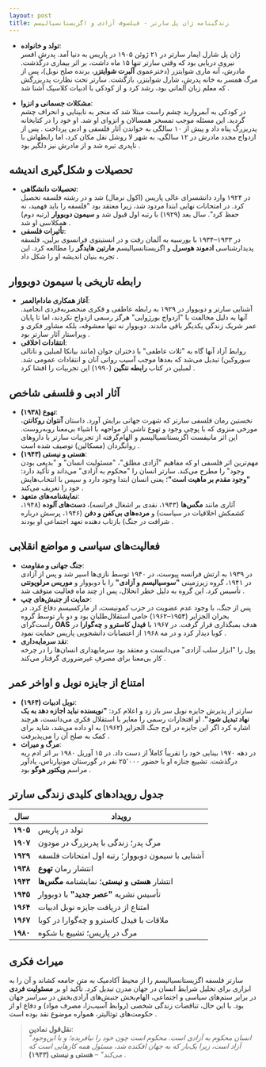 ```yaml
---
layout: post
title: زندگینامه ژان پل سارتر - فیلسوف آزادی و اگزیستانسیالیسم
---
```


- **تولد و خانواده**:  
  ژان پل شارل ایمار سارتر در ۲۱ ژوئن ۱۹۰۵ در پاریس به دنیا آمد. پدرش افسر نیروی دریایی بود که وقتی سارتر تنها ۱۵ ماه داشت، بر اثر بیماری درگذشت. مادرش، آنه ماری شوایتزر (دخترعموی **آلبرت شوایتزر**، برنده صلح نوبل)، پس از مرگ همسر به خانه پدرش، شارل شوایتزر، بازگشت. سارتر تحت نظارت پدربزرگش که معلم زبان آلمانی بود، رشد کرد و از کودکی با ادبیات کلاسیک آشنا شد .  

- **مشکلات جسمانی و انزوا**:  
  در کودکی به آبمروارید چشم راست مبتلا شد که منجر به نابینایی و انحراف چشم گردید. این مسئله موجب تمسخر همسالان و انزوای او شد. او خود را در کتابخانه پدربزرگ پناه داد و پیش از ۱۰ سالگی به خواندن آثار فلسفی و ادبی پرداخت . پس از ازدواج مجدد مادرش در ۱۲ سالگی، به شهر لا روشل نقل مکان کرد، اما رابطهاش با ناپدری تیره شد و از مادرش نیز دلگیر بود .

## تحصیلات و شکل‌گیری اندیشه
- **تحصیلات دانشگاهی**:  
  در ۱۹۲۴ وارد دانشسرای عالی پاریس (اکول نرمال) شد و در رشته فلسفه تحصیل کرد. در امتحانات نهایی ابتدا مردود شد، زیرا معتقد بود "فلسفه را باید فهمید، نه حفظ کرد". سال بعد (۱۹۲۹) با رتبه اول قبول شد و **سیمون دوبووار** (رتبه دوم) همکلاسی او شد .  
- **تأثیرات فلسفی**:  
  در ۱۹۳۳–۱۹۳۴ با بورسیه به آلمان رفت و در انستیتوی فرانسوی برلین، فلسفه پدیدارشناسی **ادموند هوسرل** و اگزیستانسیالیسم **مارتین هایدگر** را مطالعه کرد. این تجربه بنیان اندیشه او را شکل داد .

## رابطه تاریخی با سیمون دوبووار
- **آغاز همکاری مادام‌العمر**:  
  آشنایی سارتر و دوبووار در ۱۹۲۹ به رابطه عاطفی و فکری منحصربه‌فردی انجامید. آنها به دلیل مخالفت با "ازدواج بورژوایی" هرگز رسمی ازدواج نکردند، اما تا پایان عمر شریک زندگی یکدیگر باقی ماندند. دوبووار نه تنها معشوقه، بلکه مشاور فکری و ویراستار آثار سارتر بود .  
- **انتقادات اخلاقی**:  
  روابط آزاد آنها گاه به "ثلات عاطفی" با دختران جوان (مانند بیانکا لمبلین و ناتالی سوروکین) تبدیل می‌شد که بعدها موجب آسیب روانی آنان و انتقادات عمومی شد. لمبلین در کتاب **رابطه ننگین** (۱۹۹۰) این تجربیات را افشا کرد .

## آثار ادبی و فلسفی شاخص
- **تهوع (۱۹۳۸)**:  
  نخستین رمان فلسفی سارتر که شهرت جهانی برایش آورد. داستان **آنتوان روکانتن**، مورخی منزوی که با پوچی وجود و تهوع ناشی از مواجهه با اشیاء بی‌معنا روبه‌روست. این اثر مانیفست اگزیستانسیالیسم و الهام‌گرفته از تجربیات سارتر با داروهای روانگردان (مسکالین) توصیف شده است .  
- **هستی و نیستی (۱۹۴۳)**:  
  مهم‌ترین اثر فلسفی او که مفاهیم "آزادی مطلق"، "مسئولیت انسان" و "بدیعی بودن وجود" را مطرح می‌کند. سارتر انسان را "محکوم به آزادی" می‌داند و تأکید دارد: **"وجود مقدم بر ماهیت است"**؛ یعنی انسان ابتدا وجود دارد و سپس با انتخاب‌هایش خود را تعریف می‌کند .  
- **نمایشنامه‌های متعهد**:  
  آثاری مانند **مگس‌ها** (۱۹۴۳، نقدی بر اشغال فرانسه)، **دست‌های آلوده** (۱۹۴۸، کشمکش اخلاقیات در سیاست) و **مرده‌های بی‌کفن و دفن** (۱۹۴۶، پرسش درباره شرافت در جنگ) بازتاب دهنده تعهد اجتماعی او بودند .

## فعالیت‌های سیاسی و مواضع انقلابی
- **جنگ جهانی و مقاومت**:  
  در ۱۹۳۹ به ارتش فرانسه پیوست، در ۱۹۴۰ توسط نازی‌ها اسیر شد و پس از آزادی در ۱۹۴۱، گروه زیرزمینی **"سوسیالیسم و آزادی"** را با دوبووار و **موریس مرلوپونتی** تأسیس کرد. این گروه به دلیل خطر انحلال، پس از چند ماه فعالیت متوقف شد .  
- **حمایت از جنبش‌های چپ**:  
  پس از جنگ، با وجود عدم عضویت در حزب کمونیست، از مارکسیسم دفاع کرد. در بحران الجزایر (۱۹۵۴–۱۹۶۲) حامی استقلال‌طلبان بود و دو بار توسط گروه راست‌گرای **OAS** هدف بمبگذاری قرار گرفت. در ۱۹۶۷ با **فیدل کاسترو** و **چه‌گوارا** در کوبا دیدار کرد و در مه ۱۹۶۸ از اعتصابات دانشجویی پاریس حمایت نمود .  
- **نقد سرمایه‌داری**:  
  پول را "ابزار سلب آزادی" می‌دانست و معتقد بود سرمایهداری انسان‌ها را در چرخه کار بی‌معنا برای مصرفِ غیرضروری گرفتار می‌کند .

## امتناع از جایزه نوبل و اواخر عمر
- **نوبل ادبیات (۱۹۶۴)**:  
  سارتر از پذیرش جایزه نوبل سر باز زد و اعلام کرد: **"نویسنده نباید اجازه دهد به یک نهاد تبدیل شود"**. او افتخارات رسمی را مغایر با استقلال فکری می‌دانست، هرچند اشاره کرد اگر این جایزه در اوج جنگ الجزایر (۱۹۶۲) به او داده می‌شد، شاید برای کمک به صلح آن را می‌پذیرفت .  
- **مرگ و میراث**:  
  در دهه ۱۹۷۰ بینایی خود را تقریباً کاملاً از دست داد. در ۱۵ آوریل ۱۹۸۰ بر اثر ادم ریه درگذشت. تشییع جنازه او با حضور ۲۵٬۰۰۰ نفر در گورستان مونپارناس، یادآور مراسم **ویکتور هوگو** بود .  

## جدول رویدادهای کلیدی زندگی سارتر

| **سال**       | **رویداد**                                                                 |
|---------------|----------------------------------------------------------------------------|
| **۱۹۰۵**      | تولد در پاریس                                                             |
| **۱۹۰۷**      | مرگ پدر؛ زندگی با پدربزرگ در مودون                                       |
| **۱۹۲۹**      | آشنایی با سیمون دوبووار؛ رتبه اول امتحانات فلسفه                          |
| **۱۹۳۸**      | انتشار رمان **تهوع**                                                      |
| **۱۹۴۳**      | انتشار **هستی و نیستی**؛ نمایشنامه **مگس‌ها**                             |
| **۱۹۴۵**      | تأسیس نشریه **"عصر جدید"** با دوبووار                                     |
| **۱۹۶۴**      | امتناع از دریافت جایزه نوبل ادبیات                                        |
| **۱۹۶۷**      | ملاقات با فیدل کاسترو و چه‌گوارا در کوبا                                  |
| **۱۹۸۰**      | مرگ در پاریس؛ تشییع با شکوه                                               |

## میراث فکری
سارتر فلسفه اگزیستانسیالیسم را از محیط آکادمیک به متن جامعه کشاند و آن را به ابزاری برای تحلیل شرایط انسان در جهان مدرن تبدیل کرد. تأکید او بر **مسئولیت فردی** در برابر ستم‌های سیاسی و اجتماعی، الهام‌بخش جنبش‌های آزادی‌بخش در سراسر جهان بود. با این حال، تناقضات زندگی شخصی (روابط آسیب‌زا، مصرف مواد) و دفاع او از حکومت‌های توتالیتر، همواره موضوع نقد بوده است .  

> **نقل‌قول نمادین**:  
> *"انسان محکوم به آزادی است. محکوم است چون خود را نیافریده؛ و با این‌وجود آزاد است، زیرا یک‌بار که به جهان افکنده شد، مسئول همه کارهایی است که می‌کند"* – **هستی و نیستی (۱۹۴۳)** .
